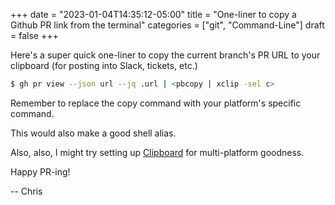 +++
date = "2023-01-04T14:35:12-05:00"
title = "One-liner to copy a Github PR link from the terminal"
categories = ["git", "Command-Line"]
draft = false
+++

Here's a super quick one-liner to copy the current branch's PR URL to your
clipboard (for posting into Slack, tickets, etc.)

```bash
$ gh pr view --json url --jq .url | <pbcopy | xclip -sel c>
```

Remember to replace the copy command with your platform's specific command.

This would also make a good shell alias.

Also, also, I might try setting up [Clipboard][1] for multi-platform goodness.

Happy PR-ing!

-- Chris

[1]: https://github.com/Slackadays/Clipboard
